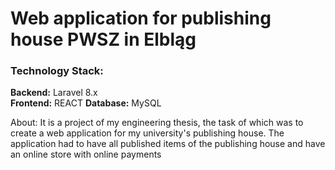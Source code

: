 # Web application for publishing house PWSZ in Elbląg 

### Technology Stack:
**Backend:** Laravel 8.x   
**Frontend:** REACT 
**Database:** MySQL

About: It is a project of my engineering thesis, the task of which was to create a web application for my university's publishing house. The application had to have all published items of the publishing house and have an online store with online payments
